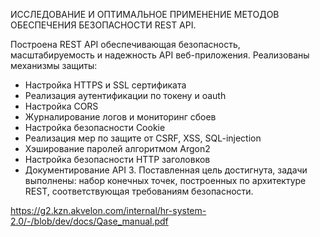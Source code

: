 ИССЛЕДОВАНИЕ И ОПТИМАЛЬНОЕ ПРИМЕНЕНИЕ МЕТОДОВ ОБЕСПЕЧЕНИЯ БЕЗОПАСНОСТИ REST API.

Построена REST API обеспечивающая безопасность, масштабируемость и надежность API веб-приложения.
Реализованы механизмы защиты: 
- Настройка HTTPS и SSL сертификата
- Реализация аутентификации по токену и oauth
- Настройка CORS
- Журналирование логов и мониторинг сбоев
- Настройка безопасности Cookie
- Реализация мер по защите от CSRF, XSS, SQL-injection
- Хэширование паролей алгоритмом Argon2
- Настройка безопасности HTTP заголовков
- Документирование API
  3. Поставленная цель достигнута, задачи выполнены: набор конечных точек, построенных по архитектуре REST, соответствующая требованиям безопасности. 

https://g2.kzn.akvelon.com/internal/hr-system-2.0/-/blob/dev/docs/Qase_manual.pdf
